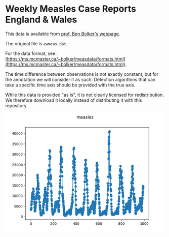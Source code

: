 # Weekly Measles Case Reports England & Wales

This data is available from [prof. Ben Bolker's 
webpage](https://ms.mcmaster.ca/~bolker/measdata.html).

The original file is ``ewmeas.dat``.

For the data format, see: 
[https://ms.mcmaster.ca/~bolker/measdata/formats.html](https://ms.mcmaster.ca/~bolker/measdata/formats.html).

The time difference between observations is not exactly constant, but for the 
annotation we will consider it as such. Detection algorithms that can take a 
specific time axis should be provided with the true axis.

While this data is provided "as is", it is not clearly licensed for 
redistribution. We therefore download it locally instead of distributing it 
with this repository.

![Plot of measles dataset](./measles.png)
